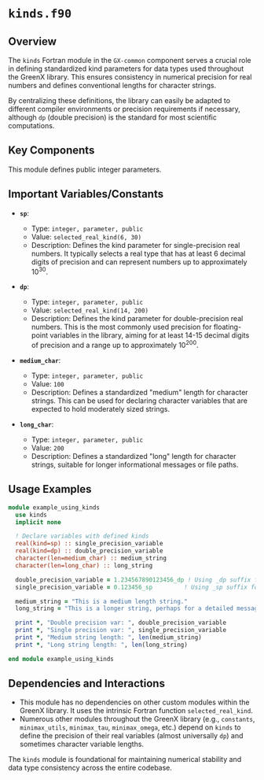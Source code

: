 # `kinds.f90`

## Overview

The `kinds` Fortran module in the `GX-common` component serves a crucial role in defining standardized kind parameters for data types used throughout the GreenX library. This ensures consistency in numerical precision for real numbers and defines conventional lengths for character strings.

By centralizing these definitions, the library can easily be adapted to different compiler environments or precision requirements if necessary, although `dp` (double precision) is the standard for most scientific computations.

## Key Components

This module defines public integer parameters.

## Important Variables/Constants

- **`sp`**:
    - Type: `integer, parameter, public`
    - Value: `selected_real_kind(6, 30)`
    - Description: Defines the kind parameter for single-precision real numbers. It typically selects a real type that has at least 6 decimal digits of precision and can represent numbers up to approximately 10<sup>30</sup>.

- **`dp`**:
    - Type: `integer, parameter, public`
    - Value: `selected_real_kind(14, 200)`
    - Description: Defines the kind parameter for double-precision real numbers. This is the most commonly used precision for floating-point variables in the library, aiming for at least 14-15 decimal digits of precision and a range up to approximately 10<sup>200</sup>.

- **`medium_char`**:
    - Type: `integer, parameter, public`
    - Value: `100`
    - Description: Defines a standardized "medium" length for character strings. This can be used for declaring character variables that are expected to hold moderately sized strings.

- **`long_char`**:
    - Type: `integer, parameter, public`
    - Value: `200`
    - Description: Defines a standardized "long" length for character strings, suitable for longer informational messages or file paths.

## Usage Examples

```fortran
module example_using_kinds
  use kinds
  implicit none

  ! Declare variables with defined kinds
  real(kind=sp) :: single_precision_variable
  real(kind=dp) :: double_precision_variable
  character(len=medium_char) :: medium_string
  character(len=long_char) :: long_string

  double_precision_variable = 1.234567890123456_dp ! Using _dp suffix for literals
  single_precision_variable = 0.123456_sp         ! Using _sp suffix for literals

  medium_string = "This is a medium length string."
  long_string = "This is a longer string, perhaps for a detailed message or a file path that might exceed 100 characters."

  print *, "Double precision var: ", double_precision_variable
  print *, "Single precision var: ", single_precision_variable
  print *, "Medium string length: ", len(medium_string)
  print *, "Long string length: ", len(long_string)

end module example_using_kinds
```

## Dependencies and Interactions

- This module has no dependencies on other custom modules within the GreenX library. It uses the intrinsic Fortran function `selected_real_kind`.
- Numerous other modules throughout the GreenX library (e.g., `constants`, `minimax_utils`, `minimax_tau`, `minimax_omega`, etc.) depend on `kinds` to define the precision of their real variables (almost universally `dp`) and sometimes character variable lengths.

The `kinds` module is foundational for maintaining numerical stability and data type consistency across the entire codebase.

